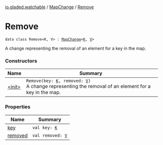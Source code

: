 [io.gladed.watchable](../../index.md) / [MapChange](../index.md) / [Remove](./index.md)

# Remove

`data class Remove<K, V> : `[`MapChange`](../index.md)`<`[`K`](index.md#K)`, `[`V`](index.md#V)`>`

A change representing the removal of an element for a key in the map.

### Constructors

| Name | Summary |
|---|---|
| [&lt;init&gt;](-init-.md) | `Remove(key: `[`K`](index.md#K)`, removed: `[`V`](index.md#V)`)`<br>A change representing the removal of an element for a key in the map. |

### Properties

| Name | Summary |
|---|---|
| [key](key.md) | `val key: `[`K`](index.md#K) |
| [removed](removed.md) | `val removed: `[`V`](index.md#V) |
